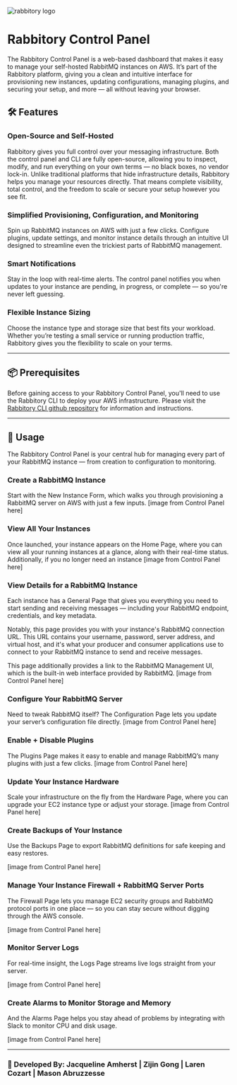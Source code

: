 <a name="top"></a>
![rabbitory logo](https://raw.githubusercontent.com/Rabbitory/rabbitory/main/public/rabbitory-logo.png)

# Rabbitory Control Panel

The Rabbitory Control Panel is a web-based dashboard that makes it easy to manage your self-hosted RabbitMQ instances on AWS. It’s part of the Rabbitory platform, giving you a clean and intuitive interface for provisioning new instances, updating configurations, managing plugins, and securing your setup, and more — all without leaving your browser.

## 🛠 Features

### Open-Source and Self-Hosted

Rabbitory gives you full control over your messaging infrastructure. Both the control panel and CLI are fully open-source, allowing you to inspect, modify, and run everything on your own terms — no black boxes, no vendor lock-in. Unlike traditional platforms that hide infrastructure details, Rabbitory helps you manage your resources directly. That means complete visibility, total control, and the freedom to scale or secure your setup however you see fit.

### Simplified Provisioning, Configuration, and Monitoring

Spin up RabbitMQ instances on AWS with just a few clicks. Configure plugins, update settings, and monitor instance details through an intuitive UI designed to streamline even the trickiest parts of RabbitMQ management.

### Smart Notifications

Stay in the loop with real-time alerts. The control panel notifies you when updates to your instance are pending, in progress, or complete — so you're never left guessing.

### Flexible Instance Sizing

Choose the instance type and storage size that best fits your workload. Whether you’re testing a small service or running production traffic, Rabbitory gives you the flexibility to scale on your terms.

---

## 📦 Prerequisites

Before gaining access to your Rabbitory Control Panel, you'll need to use the Rabbitory CLI to deploy your AWS infrastructure. Please visit the [Rabbitory CLI github repository](https://github.com/Rabbitory/rabbitory_cli) for information and instructions.

---

## 🐰 Usage

The Rabbitory Control Panel is your central hub for managing every part of your RabbitMQ instance — from creation to configuration to monitoring.

### Create a RabbitMQ Instance

Start with the New Instance Form, which walks you through provisioning a RabbitMQ server on AWS with just a few inputs.
[image from Control Panel here]

### View All Your Instances

Once launched, your instance appears on the Home Page, where you can view all your running instances at a glance, along with their real-time status. Additionally, if you no longer need an instance
[image from Control Panel here]

### View Details for a RabbitMQ Instance

Each instance has a General Page that gives you everything you need to start sending and receiving messages — including your RabbitMQ endpoint, credentials, and key metadata.

Notably, this page provides you with your instance's RabbitMQ connection URL. This URL contains your username, password, server address, and virtual host, and it's what your producer and consumer applications use to connect to your RabbitMQ instance to send and receive messages.

This page additionally provides a link to the RabbitMQ Management UI, which is the built-in web interface provided by RabbitMQ.
[image from Control Panel here]

### Configure Your RabbitMQ Server

Need to tweak RabbitMQ itself? The Configuration Page lets you update your server’s configuration file directly.
[image from Control Panel here]

### Enable + Disable Plugins

The Plugins Page makes it easy to enable and manage RabbitMQ’s many plugins with just a few clicks.
[image from Control Panel here]

### Update Your Instance Hardware

Scale your infrastructure on the fly from the Hardware Page, where you can upgrade your EC2 instance type or adjust your storage.
[image from Control Panel here]

### Create Backups of Your Instance

Use the Backups Page to export RabbitMQ definitions for safe keeping and easy restores.

[image from Control Panel here]

### Manage Your Instance Firewall + RabbitMQ Server Ports

The Firewall Page lets you manage EC2 security groups and RabbitMQ protocol ports in one place — so you can stay secure without digging through the AWS console.

[image from Control Panel here]

### Monitor Server Logs

For real-time insight, the Logs Page streams live logs straight from your server.

[image from Control Panel here]

### Create Alarms to Monitor Storage and Memory

And the Alarms Page helps you stay ahead of problems by integrating with Slack to monitor CPU and disk usage.

[image from Control Panel here]

---

### 🤝 Developed By: Jacqueline Amherst | Zijin Gong | Laren Cozart | Mason Abruzzesse
